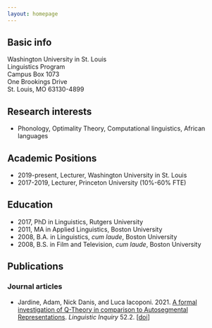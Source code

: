 ```yaml
---
layout: homepage
---
```


## Basic info

Washington University in St. Louis
<br>Linguistics Program
<br>Campus Box 1073
<br>One Brookings Drive
<br>St. Louis, MO 63130-4899

## Research interests

- Phonology, Optimality Theory, Computational linguistics, African languages

## Academic Positions

- 2019-present, Lecturer, Washington University in St. Louis
- 2017-2019, Lecturer, Princeton University (10%-60% FTE)

## Education

- 2017, PhD in Linguistics, Rutgers University
- 2011, MA in Applied Linguistics, Boston University
- 2008, B.A. in Linguistics, *cum laude*, Boston University
- 2008, B.S. in Film and Television, *cum laude*, Boston University

## Publications

### Journal articles

- Jardine, Adam, Nick Danis, and Luca Iacoponi. 2021. [A formal investigation of Q-Theory in comparison to Autosegmental Representations](https://www.mitpressjournals.org/doi/abs/10.1162/ling_a_00376). *Linguistic Inquiry* 52.2. [[doi](https://doi.org/10.1162/ling_a_00376)]